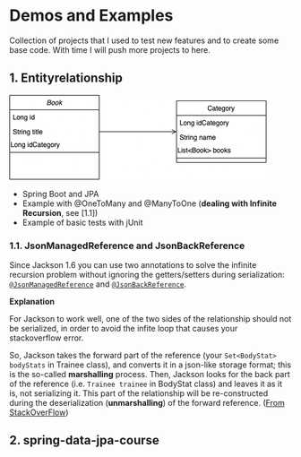 # Demos and Examples

Collection of projects that I used to test new features and to create some base code. With time I will push more projects to here.


## 1. Entityrelationship
![entities](https://github.com/paulohartmann/springDemos/blob/main/entityrelationship/entitierelationship.png)
- Spring Boot and JPA
- Example with @OneToMany and @ManyToOne (**dealing with Infinite Recursion**, see [1.1])
- Example of basic tests with jUnit

### 1.1. JsonManagedReference and JsonBackReference
Since Jackson 1.6 you can use two annotations to solve the infinite recursion problem without ignoring the getters/setters during serialization:  [`@JsonManagedReference`](https://fasterxml.github.io/jackson-annotations/javadoc/2.6/com/fasterxml/jackson/annotation/JsonManagedReference.html)  and  [`@JsonBackReference`](https://fasterxml.github.io/jackson-annotations/javadoc/2.6/com/fasterxml/jackson/annotation/JsonBackReference.html).

**Explanation**

For Jackson to work well, one of the two sides of the relationship should not be serialized, in order to avoid the infite loop that causes your stackoverflow error.

So, Jackson takes the forward part of the reference (your  `Set<BodyStat> bodyStats`  in Trainee class), and converts it in a json-like storage format; this is the so-called  **marshalling**  process. Then, Jackson looks for the back part of the reference (i.e.  `Trainee trainee`  in BodyStat class) and leaves it as it is, not serializing it. This part of the relationship will be re-constructed during the deserialization (**unmarshalling**) of the forward reference. ([From StackOverFlow](https://stackoverflow.com/questions/3325387/infinite-recursion-with-jackson-json-and-hibernate-jpa-issue))

## 2. spring-data-jpa-course

